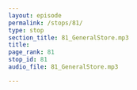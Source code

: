 ```yaml
---
layout: episode
permalink: /stops/81/
type: stop
section_title: 81_GeneralStore.mp3
title: 
page_rank: 81
stop_id: 81
audio_file: 81_GeneralStore.mp3

---
```

